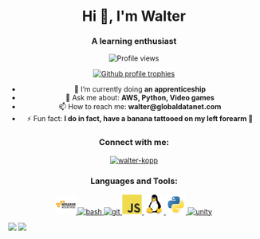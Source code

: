 <!-- Header -->

<h1 align="center">Hi 👋, I'm Walter</h1>
<h3 align="center">A learning enthusiast</h3>

<!-- Profile views -->

<p align="center"> <img src="https://komarev.com/ghpvc/?username=walterkopp&label=Profile%20views&color=0e75b6&style=flat" alt="Profile views" /> </p>

<!-- Profile trophies -->

<p align="center"> <a href="https://github.com/ryo-ma/github-profile-trophy"><img src="https://github-profile-trophy.vercel.app/?username=walterkopp" alt="Github profile trophies" /></a> </p>

<!-- About me -->

<ul align="center">
  <li>🌱 I’m currently doing <b>an apprenticeship</b></li>
  <li>💬 Ask me about: <b>AWS, Python, Video games</b></li>
  <li>📫 How to reach me: <b>walter@globaldatanet.com</b></li>
  <li>⚡ Fun fact: <b>I do in fact, have a banana tattooed on my left forearm 🍌</b></li>
</ul>

<!-- Connections -->

<h3 align="center">Connect with me:</h3>
<p align="center">
<a href="https://linkedin.com/in/walter-kopp" target="blank"><img align="center" src="https://raw.githubusercontent.com/rahuldkjain/github-profile-readme-generator/master/src/images/icons/Social/linked-in-alt.svg" alt="walter-kopp" height="30" width="40" /></a>
</p>

<!-- Languages and Tools -->

<h3 align="center">Languages and Tools:</h3>
<p align="center"> <a href="https://aws.amazon.com" target="_blank" rel="noreferrer"> <img src="https://raw.githubusercontent.com/devicons/devicon/master/icons/amazonwebservices/amazonwebservices-original-wordmark.svg" alt="aws" width="40" height="40"/> </a> <a href="https://www.gnu.org/software/bash/" target="_blank" rel="noreferrer"> <img src="https://www.vectorlogo.zone/logos/gnu_bash/gnu_bash-icon.svg" alt="bash" width="40" height="40"/> </a> <a href="https://git-scm.com/" target="_blank" rel="noreferrer"> <img src="https://www.vectorlogo.zone/logos/git-scm/git-scm-icon.svg" alt="git" width="40" height="40"/> </a> <a href="https://developer.mozilla.org/en-US/docs/Web/JavaScript" target="_blank" rel="noreferrer"> <img src="https://raw.githubusercontent.com/devicons/devicon/master/icons/javascript/javascript-original.svg" alt="javascript" width="40" height="40"/> </a> <a href="https://www.linux.org/" target="_blank" rel="noreferrer"> <img src="https://raw.githubusercontent.com/devicons/devicon/master/icons/linux/linux-original.svg" alt="linux" width="40" height="40"/> </a> <a href="https://www.python.org" target="_blank" rel="noreferrer"> <img src="https://raw.githubusercontent.com/devicons/devicon/master/icons/python/python-original.svg" alt="python" width="40" height="40"/> </a> <a href="https://unity.com/" target="_blank" rel="noreferrer"> <img src="https://www.vectorlogo.zone/logos/unity3d/unity3d-icon.svg" alt="unity" width="40" height="40"/> </a> </p>

<!-- Github stats -->

<!-- ![](https://github-readme-stats.vercel.app/api/top-langs?username=walterkopp&show_icons=true&locale=en&layout=compact&title_color=ffbb02) -->

![](https://github-readme-stats.vercel.app/api?username=walterkopp&show_icons=true&locale=en&title_color=ffbb02) ![](https://github-readme-streak-stats.herokuapp.com?user=walterkopp&date_format=M%20j%5B%2C%20Y%5D&ring=FFBB02&sideNums=36DD64&currStreakNum=DD581B&dates=757575)
